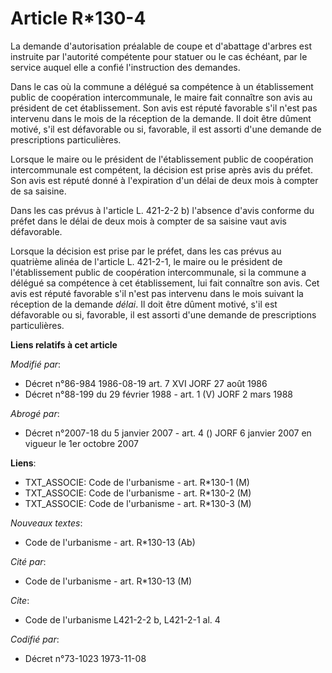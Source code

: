 # Article R*130-4

La demande d'autorisation préalable de coupe et d'abattage d'arbres est instruite par l'autorité compétente pour statuer ou
le cas échéant, par le service auquel elle a confié l'instruction des demandes.

Dans le cas où la commune a délégué sa compétence à un établissement public de coopération intercommunale, le maire fait
connaître son avis au président de cet établissement. Son avis est réputé favorable s'il n'est pas intervenu dans le mois de
la réception de la demande. Il doit être dûment motivé, s'il est défavorable ou si, favorable, il est assorti d'une demande
de prescriptions particulières.

Lorsque le maire ou le président de l'établissement public de coopération intercommunale est compétent, la décision est prise
après avis du préfet. Son avis est réputé donné à l'expiration d'un délai de deux mois à compter de sa saisine.

Dans les cas prévus à l'article L. 421-2-2 b) l'absence d'avis conforme du préfet dans le délai de deux mois à compter de sa
saisine vaut avis défavorable.

Lorsque la décision est prise par le préfet, dans les cas prévus au quatrième alinéa de l'article L. 421-2-1, le maire ou le
président de l'établissement public de coopération intercommunale, si la commune a délégué sa compétence à cet établissement,
lui fait connaître son avis. Cet avis est réputé favorable s'il n'est pas intervenu dans le mois suivant la réception de la
demande *délai*. Il doit être dûment motivé, s'il est défavorable ou si, favorable, il est assorti d'une demande de
prescriptions particulières.

**Liens relatifs à cet article**

_Modifié par_:

  - Décret n°86-984 1986-08-19 art. 7 XVI JORF 27 août 1986
  - Décret n°88-199 du 29 février 1988 - art. 1 (V) JORF 2 mars 1988

_Abrogé par_:

  - Décret n°2007-18 du 5 janvier 2007 - art. 4 () JORF 6 janvier 2007 en vigueur le 1er octobre 2007

**Liens**:

  - TXT_ASSOCIE: Code de l'urbanisme - art. R*130-1 (M)
  - TXT_ASSOCIE: Code de l'urbanisme - art. R*130-2 (M)
  - TXT_ASSOCIE: Code de l'urbanisme - art. R*130-3 (M)

_Nouveaux textes_:

  - Code de l'urbanisme - art. R*130-13 (Ab)

_Cité par_:

  - Code de l'urbanisme - art. R*130-13 (M)

_Cite_:

  - Code de l'urbanisme L421-2-2 b, L421-2-1 al. 4

_Codifié par_:

  - Décret n°73-1023 1973-11-08
